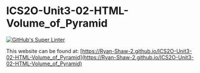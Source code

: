 # ICS2O-Unit3-02-HTML-Volume_of_Pyramid
[![GitHub's Super Linter](https://github.com/Ryan-Shaw-2/ICS2O-Unit3-02-HTML-Volume_of_Pyramid/workflows/GitHub's%20Super%20Linter/badge.svg)](https://github.com/Ryan-Shaw-2/ICS2O-Unit3-02-HTML-Volume_of_Pyramid/actions)

This website can be found at: [https://Ryan-Shaw-2.github.io/ICS2O-Unit3-02-HTML-Volume_of_Pyramid](https://Ryan-Shaw-2.github.io/ICS2O-Unit3-02-HTML-Volume_of_Pyramid)